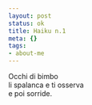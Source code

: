 ```yaml
--- 
layout: post
status: ok
title: Haiku n.1
meta: {}
tags: 
- about-me
---
```

Occhi di bimbo  
li spalanca e ti osserva  
e poi sorride. 